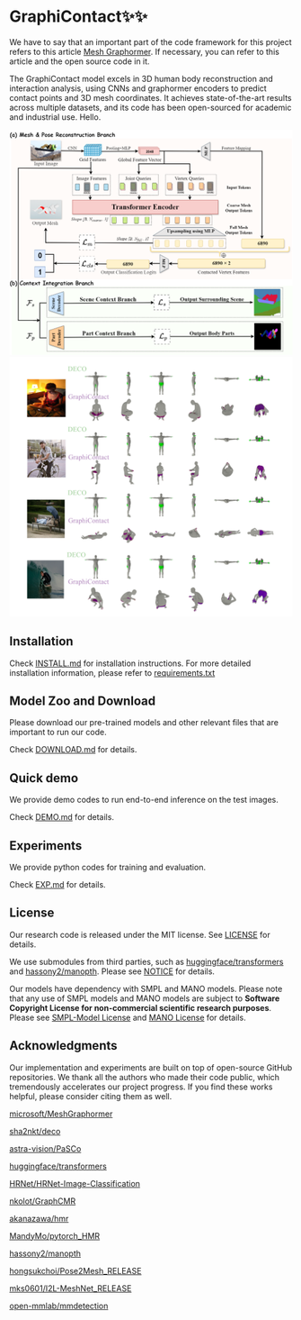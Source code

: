 # GraphiContact✨✨

We have to say that an important part of the code framework for this project refers to this article [Mesh Graphormer](https://arxiv.org/abs/2104.00272). If necessary, you can refer to this article and the open source code in it.

The GraphiContact model excels in 3D human body reconstruction and interaction analysis, using CNNs and graphormer encoders to predict contact points and 3D mesh coordinates. It achieves state-of-the-art results across multiple datasets, and its code has been open-sourced for academic and industrial use. Hello.

 <img src="docs/Overview.png" width="650"> 
 <img src="docs/deco_graph.png" width="650"> 

## Installation
Check [INSTALL.md](docs/INSTALL.md) for installation instructions.
For more detailed installation information, please refer to [requirements.txt](GraphiContact/requirements.txt)


## Model Zoo and Download
Please download our pre-trained models and other relevant files that are important to run our code. 

Check [DOWNLOAD.md](docs/DOWNLOAD.md) for details. 

## Quick demo
We provide demo codes to run end-to-end inference on the test images.

Check [DEMO.md](docs/DEMO.md) for details.

## Experiments
We provide python codes for training and evaluation.

Check [EXP.md](docs/EXP.md) for details.


## License

Our research code is released under the MIT license. See [LICENSE](LICENSE) for details. 

We use submodules from third parties, such as [huggingface/transformers](https://github.com/huggingface/transformers) and [hassony2/manopth](https://github.com/hassony2/manopth). Please see [NOTICE](NOTICE.md) for details. 

Our models have dependency with SMPL and MANO models. Please note that any use of SMPL models and MANO models are subject to **Software Copyright License for non-commercial scientific research purposes**. Please see [SMPL-Model License](https://smpl.is.tue.mpg.de/modellicense) and [MANO License](https://mano.is.tue.mpg.de/license) for details.


## Acknowledgments

Our implementation and experiments are built on top of open-source GitHub repositories. We thank all the authors who made their code public, which tremendously accelerates our project progress. If you find these works helpful, please consider citing them as well.

[microsoft/MeshGraphormer](https://github.com/microsoft/MeshGraphormer)

[sha2nkt/deco](https://github.com/sha2nkt/deco)

[astra-vision/PaSCo](https://github.com/astra-vision/PaSCo)

[huggingface/transformers](https://github.com/huggingface/transformers) 

[HRNet/HRNet-Image-Classification](https://github.com/HRNet/HRNet-Image-Classification) 

[nkolot/GraphCMR](https://github.com/nkolot/GraphCMR) 

[akanazawa/hmr](https://github.com/akanazawa/hmr) 

[MandyMo/pytorch_HMR](https://github.com/MandyMo/pytorch_HMR) 

[hassony2/manopth](https://github.com/hassony2/manopth) 

[hongsukchoi/Pose2Mesh_RELEASE](https://github.com/hongsukchoi/Pose2Mesh_RELEASE) 

[mks0601/I2L-MeshNet_RELEASE](https://github.com/mks0601/I2L-MeshNet_RELEASE) 

[open-mmlab/mmdetection](https://github.com/open-mmlab/mmdetection) 
